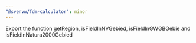 ```yaml
---
"@svenvw/fdm-calculator": minor
---
```


Export the function getRegion, isFieldInNVGebied, isFieldInGWGBGebie and isFieldInNatura2000Gebied
